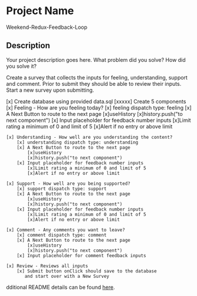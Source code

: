 # Project Name

Weekend-Redux-Feedback-Loop

## Description

Your project description goes here. What problem did you solve? How did you solve it?

Create a survey that collects the inputs for feeling, understanding, support and comment. Prior to submit they should be able to review their inputs. Start a new survey upon submitting.

[x] Create database using provided data.sql
[xxxxx] Create 5 components
    [x] Feeling - How are you feeling today?
        [x] feeling dispatch type: feeling
        [x] A Next Button to route to the next page
            [x]useHistory
            [x]history.push("to next component")
        [x] Input placeholder for feedback number inputs
            [x]Limit rating a minimum of 0 and limit of 5
            [x]Alert if no entry or above limit

    [x] Understanding - How well are you understanding the content?
        [x] understanding dispatch type: understanding
        [x] A Next Button to route to the next page
            [x]useHistory
            [x]history.push("to next component")
        [x] Input placeholder for feedback number inputs
            [x]Limit rating a minimum of 0 and limit of 5
            [x]Alert if no entry or above limit

    [x] Support - How well are you being supported?
        [x] support dispatch type: support
        [x] A Next Button to route to the next page
            [x]useHistory
            [x]history.push("to next component")
        [x] Input placeholder for feedback number inputs
            [x]Limit rating a minimum of 0 and limit of 5
            [x]Alert if no entry or above limit

    [x] Comment - Any comments you want to leave?
        [x] comment dispatch type: comment
        [x] A Next Button to route to the next page
            [x]useHistory
            [x]history.push("to next component")
        [x] Input placeholder for comment feedback inputs
        
    [x] Review - Reviews all inputs 
        [x] Submit button onClick should save to the database 
           and start over with a New Survey

dditional README details can be found [here](https://github.com/PrimeAcademy/readme-template/blob/master/README.md).
